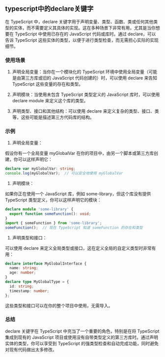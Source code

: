 ## typescript中的declare关键字

在 TypeScript 中，declare 关键字用于声明变量、类型、函数、类或任何其他类型的实体，而不需要定义其具体的实现。这在多种场景下非常有用，尤其是当你想要在 TypeScript 中使用已存在的 JavaScript 代码或库时。通过 declare，可以告诉 TypeScript 这些实体的类型，以便于进行类型检查，而无需担心实际的实现细节。

### 使用场景
1. 声明全局变量：当你在一个模块化的 TypeScript 环境中使用全局变量（可能是由第三方库或旧的 JavaScript 代码创建的）时，可以使用 declare 来告知 TypeScript 这些变量的存在和类型。

1. 声明模块：当使用未包含 TypeScript 类型定义的 JavaScript 库时，可以使用 declare module 来定义这个库的类型。

1. 声明类型、接口和其他结构：可以使用 declare 来定义复杂的类型、接口、类等，这些可能是描述第三方代码库的结构。

### 示例
1. 声明全局变量：

假设你有一个全局变量 myGlobalVar 在你的项目中，由另一个脚本或第三方库创建，你可以这样声明它：

```typescript
declare var myGlobalVar: string;
console.log(myGlobalVar);  // 可以安全地使用 myGlobalVar
```


1. 声明模块：

如果你正在使用一个 JavaScript 库，例如 some-library，但这个库没有提供 TypeScript 类型定义，你可以这样声明它的模块：

```typescript
declare module 'some-library' {
  export function someFunction(): void;
}
import { someFunction } from 'some-library';
someFunction();  // 现在 TypeScript 知道 someFunction 的存在和类型
```

1. 声明类型和接口：

可以使用 declare 来定义全局类型或接口，这在定义全局的自定义类型时非常有用：

```typescript
declare interface MyGlobalInterface {
  name: string;
  age: number;
}
declare type MyGlobalType = {
  id: string;
  timestamp: number;
};
```
这些类型和接口可以在你的整个项目中使用，无需导入。

### 总结
declare 关键字在 TypeScript 中充当了一个重要的角色，特别是在将 TypeScript 集成到现有的 JavaScript 项目或使用没有自带类型定义的第三方库时。通过声明实体的类型，你可以享受到 TypeScript 的强类型检查和自动完成功能，同时避免对现有代码做出太多修改。